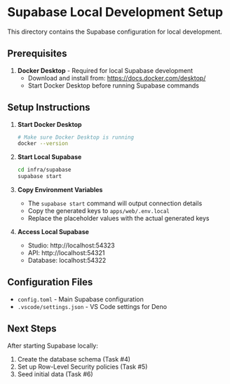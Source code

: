 # Supabase Local Development Setup

This directory contains the Supabase configuration for local development.

## Prerequisites

1. **Docker Desktop** - Required for local Supabase development
   - Download and install from: https://docs.docker.com/desktop/
   - Start Docker Desktop before running Supabase commands

## Setup Instructions

1. **Start Docker Desktop**
   ```bash
   # Make sure Docker Desktop is running
   docker --version
   ```

2. **Start Local Supabase**
   ```bash
   cd infra/supabase
   supabase start
   ```

3. **Copy Environment Variables**
   - The `supabase start` command will output connection details
   - Copy the generated keys to `apps/web/.env.local`
   - Replace the placeholder values with the actual generated keys

4. **Access Local Supabase**
   - Studio: http://localhost:54323
   - API: http://localhost:54321
   - Database: localhost:54322

## Configuration Files

- `config.toml` - Main Supabase configuration
- `.vscode/settings.json` - VS Code settings for Deno

## Next Steps

After starting Supabase locally:
1. Create the database schema (Task #4)
2. Set up Row-Level Security policies (Task #5)
3. Seed initial data (Task #6)
